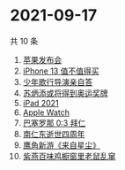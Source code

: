 # 2021-09-17

共 10 条

<!-- BEGIN -->
<!-- 最后更新时间 Fri Sep 17 2021 00:08:33 GMT+0800 (China Standard Time) -->

1. [苹果发布会](https://www.zhihu.com/search?q=苹果发布会)
1. [iPhone 13 值不值得买](https://www.zhihu.com/search?q=iphone13)
1. [少年歌行导演亲自答](https://www.zhihu.com/search?q=少年歌行)
1. [苏炳添或将得到奥运奖牌](https://www.zhihu.com/search?q=苏炳添)
1. [iPad 2021](https://www.zhihu.com/search?q=ipad2021)
1. [Apple Watch](https://www.zhihu.com/search?q=appleWatch)
1. [巴塞罗那 0:3 拜仁](https://www.zhihu.com/search?q=拜仁)
1. [南仁东逝世四周年](https://www.zhihu.com/search?q=南仁东)
1. [鹰角新游《来自星尘》](https://www.zhihu.com/search?q=来自星尘)
1. [紫燕百味鸡橱窗里老鼠乱窜](https://www.zhihu.com/search?q=紫燕百味鸡)

<!-- END -->
